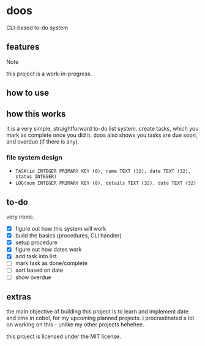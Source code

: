 # doos

CLI-based to-do system

## features

> [!NOTE]
> this project is a work-in-progress.

## how to use

## how this works

it is a very simple, straightforward to-do list system. create tasks, which you mark as complete once you did it. doos also shows you tasks are due soon, and overdue (if there is any).

### file system design

- `TASK(id INTEGER PRIMARY KEY (8), name TEXT (32), date TEXT (32), status INTEGER)`
- `LOG(num INTEGER PRIMARY KEY (8), details TEXT (32), date TEXT (32)`

## to-do

very ironic.

- [x] figure out how this system will work
- [x] build the basics (procedures, CLI handler)
- [x] setup procedure
- [x] figure out how dates work
- [x] add task into list
- [ ] mark task as done/complete
- [ ] sort based on date
- [ ] show overdue

## extras

the main objective of building this project is to learn and implement date and time in cobol, for my upcoming planned projects. i procrastinated a lot on working on this - unlike my other projects hehehee.

this project is licensed under the MIT license.
